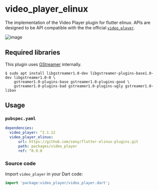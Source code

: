# video_player_elinux

The implementation of the Video Player plugin for flutter elinux. APIs are designed to be API compatible with the the official [`video_player`](https://github.com/flutter/plugins/tree/master/packages/video_player).

![image](https://user-images.githubusercontent.com/62131389/124210378-43f06400-db26-11eb-8723-40dad0eb67b0.png)

## Required libraries

This plugin uses [GStreamer](https://gstreamer.freedesktop.org/) internally.

```Shell
$ sudo apt install libgstreamer1.0-dev libgstreamer-plugins-base1.0-dev libgstreamer1.0-0 \
    gstreamer1.0-plugins-base gstreamer1.0-plugins-good \
    gstreamer1.0-plugins-bad gstreamer1.0-plugins-ugly gstreamer1.0-libav
```

## Usage

### `pubspec.yaml`
```yaml
dependencies:
  video_player: ^2.1.12
  video_player_elinux:
      url: https://github.com/sony/flutter-elinux-plugins.git
      path: packages/video_player
      ref: ^0.9.0
```

### Source code
Import `video_player` in your Dart code:
```dart
import 'package:video_player/video_player.dart';
```
